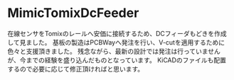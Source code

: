 # MimicTomixDcFeeder
在線センサをTomixのレールへ安価に接続するため、DCフィーダもどきを作成して見ました。
基板の製造はPCBWayへ発注を行い、V-cutを適用するために色々と支援頂きました。
残念ながら、最新の設計では発注は行っていませんが、今までの経験を盛り込んだものとなっています。
KiCADのファイルも配置するので必要に応じて修正頂ければと思います。
